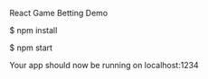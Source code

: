 React Game Betting Demo

$ npm install

$ npm start

Your app should now be running on localhost:1234
